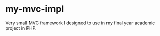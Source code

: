 my-mvc-impl
===========

Very small MVC framework I designed to use in my final year academic project in PHP.